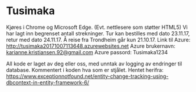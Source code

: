 # Tusimaka
Kjøres i Chrome og Microsoft Edge. (Evt. nettlesere som støtter HTML5)
Vi har lagt inn begrenset antall strekninger. 
Tur kan bestilles med dato 23.11.17, retur med dato 24.11.17. 
Å reise fra Trondheim går kun 21.10.17.
Link til Azure: http://tusimaka20171007113648.azurewebsites.net
Azure brukernavn: karianne.kristiansen.92@gmail.com
Azure passord: Tusimaka1234

All kode er laget av deg eller oss, med unntak av logging av endringer til database. Kommentert i koden hva som er stjålet. Hentet herifra: https://www.exceptionnotfound.net/entity-change-tracking-using-dbcontext-in-entity-framework-6/ 
